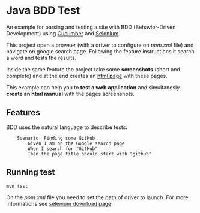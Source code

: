 # Java BDD Test

An example for parsing and testing a site with BDD (Behavior-Driven Development) using [Cucumber](https://cucumber.io/) and [Selenium](https://www.seleniumhq.org/).

This project open a browser (with a driver to configure on *pom.xml* file) and navigate on google search page. Following the feature instructions it search a word and tests the results.

Inside the same feature the project take some **screenshots** (short and complete) and at the end creates an [html page](./index.html) with these pages.

This example can help  you to **test a web application** and simultanesly **create an html manual** with the pages screenshots.

## Features

BDD uses the natural language to describe tests:

	    Scenario: Finding some GitHub
    		Given I am on the Google search page
    		When I search for "GitHub"
    		Then the page title should start with "github"


## Running test

    mvn test


On the *pom.xml* file you need to set the path of driver to launch. For more informations see [selenium download page](https://www.seleniumhq.org/download/)
